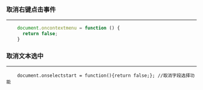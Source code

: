 ### 取消右键点击事件

---

```js
    document.oncontextmenu = function () {　　
      return false;
    }
```

### 取消文本选中

---

```Js
    document.onselectstart = function(){return false;}; //取消字段选择功能

```

